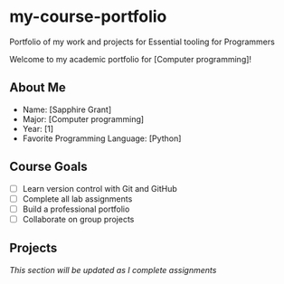 # my-course-portfolio
Portfolio of my work and projects for Essential tooling for Programmers

Welcome to my academic portfolio for [Computer programming]!

## About Me
- Name: [Sapphire Grant]
- Major: [Computer programming]
- Year: [1]
- Favorite Programming Language: [Python]

## Course Goals
- [ ] Learn version control with Git and GitHub
- [ ] Complete all lab assignments
- [ ] Build a professional portfolio
- [ ] Collaborate on group projects

## Projects
*This section will be updated as I complete assignments*
